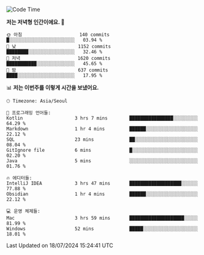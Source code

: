   <!--START_SECTION:waka-->
![Code Time](http://img.shields.io/badge/Code%20Time-423%20hrs%2032%20mins-blue)

**저는 저녁형 인간이에요. 🦉** 

```text
🌞 아침                     140 commits         █░░░░░░░░░░░░░░░░░░░░░░░░   03.94 % 
🌆 낮　                     1152 commits        ████████░░░░░░░░░░░░░░░░░   32.46 % 
🌃 저녁                     1620 commits        ███████████░░░░░░░░░░░░░░   45.65 % 
🌙 밤　                     637 commits         ████░░░░░░░░░░░░░░░░░░░░░   17.95 % 
```


📊 **저는 이번주를 이렇게 시간을 보냈어요.** 

```text
🕑︎ Timezone: Asia/Seoul

💬 프로그래밍 언어들: 
Kotlin                   3 hrs 7 mins        ████████████████░░░░░░░░░   64.29 % 
Markdown                 1 hr 4 mins         ██████░░░░░░░░░░░░░░░░░░░   22.12 % 
SQL                      23 mins             ██░░░░░░░░░░░░░░░░░░░░░░░   08.04 % 
GitIgnore file           6 mins              █░░░░░░░░░░░░░░░░░░░░░░░░   02.20 % 
Java                     5 mins              ░░░░░░░░░░░░░░░░░░░░░░░░░   01.76 % 

🔥 에디터들: 
IntelliJ IDEA            3 hrs 47 mins       ███████████████████░░░░░░   77.88 % 
Obsidian                 1 hr 4 mins         ██████░░░░░░░░░░░░░░░░░░░   22.12 % 

💻 운영 체제들: 
Mac                      3 hrs 59 mins       ████████████████████░░░░░   81.99 % 
Windows                  52 mins             █████░░░░░░░░░░░░░░░░░░░░   18.01 % 
```


 Last Updated on 18/07/2024 15:24:41 UTC
<!--END_SECTION:waka-->
